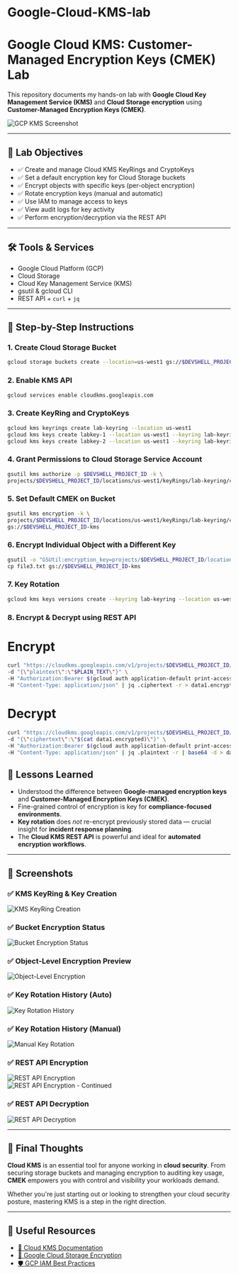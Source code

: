 # Google-Cloud-KMS-lab
# Google Cloud KMS: Customer-Managed Encryption Keys (CMEK) Lab

This repository documents my hands-on lab with **Google Cloud Key Management Service (KMS)** and **Cloud Storage encryption** using **Customer-Managed Encryption Keys (CMEK)**.

![GCP KMS Screenshot](screenshots/kms-overview.png) <!-- Replace with your actual image paths -->

---

## 🚀 Lab Objectives

- ✅ Create and manage Cloud KMS KeyRings and CryptoKeys
- ✅ Set a default encryption key for Cloud Storage buckets
- ✅ Encrypt objects with specific keys (per-object encryption)
- ✅ Rotate encryption keys (manual and automatic)
- ✅ Use IAM to manage access to keys
- ✅ View audit logs for key activity
- ✅ Perform encryption/decryption via the REST API

---

## 🛠️ Tools & Services

- Google Cloud Platform (GCP)
- Cloud Storage
- Cloud Key Management Service (KMS)
- gsutil & gcloud CLI
- REST API + `curl` + `jq`

---

## 📂 Step-by-Step Instructions

### 1. Create Cloud Storage Bucket
```bash
gcloud storage buckets create --location=us-west1 gs://$DEVSHELL_PROJECT_ID-kms
```

### 2. Enable KMS API
```bash
gcloud services enable cloudkms.googleapis.com
```

### 3. Create KeyRing and CryptoKeys
```bash
gcloud kms keyrings create lab-keyring --location us-west1
gcloud kms keys create labkey-1 --location us-west1 --keyring lab-keyring --purpose encryption
gcloud kms keys create labkey-2 --location us-west1 --keyring lab-keyring --purpose encryption
```

### 4. Grant Permissions to Cloud Storage Service Account
```bash
gsutil kms authorize -p $DEVSHELL_PROJECT_ID -k \
projects/$DEVSHELL_PROJECT_ID/locations/us-west1/keyRings/lab-keyring/cryptoKeys/labkey-1
```

### 5. Set Default CMEK on Bucket
```bash
gsutil kms encryption -k \
projects/$DEVSHELL_PROJECT_ID/locations/us-west1/keyRings/lab-keyring/cryptoKeys/labkey-1 \
gs://$DEVSHELL_PROJECT_ID-kms
```

### 6. Encrypt Individual Object with a Different Key
```bash
gsutil -o "GSUtil:encryption_key=projects/$DEVSHELL_PROJECT_ID/locations/us-west1/keyRings/lab-keyring/cryptoKeys/labkey-2" \
cp file3.txt gs://$DEVSHELL_PROJECT_ID-kms
```

### 7. Key Rotation
```bash
gcloud kms keys versions create --keyring lab-keyring --location us-west1 --key labkey-2
```

### 8. Encrypt & Decrypt using REST API
# Encrypt
```bash
curl "https://cloudkms.googleapis.com/v1/projects/$DEVSHELL_PROJECT_ID/locations/us-west1/keyRings/lab-keyring/cryptoKeys/labkey-1:encrypt" \
-d "{\"plaintext\":\"$PLAIN_TEXT\"}" \
-H "Authorization:Bearer $(gcloud auth application-default print-access-token)" \
-H "Content-Type: application/json" | jq .ciphertext -r > data1.encrypted
```
# Decrypt
```bash
curl "https://cloudkms.googleapis.com/v1/projects/$DEVSHELL_PROJECT_ID/locations/us-west1/keyRings/lab-keyring/cryptoKeys/labkey-1:decrypt" \
-d "{\"ciphertext\":\"$(cat data1.encrypted)\"}" \
-H "Authorization:Bearer $(gcloud auth application-default print-access-token)" \
-H "Content-Type: application/json" | jq .plaintext -r | base64 -d > data1.decrypted

```

## 🧠 Lessons Learned

- Understood the difference between **Google-managed encryption keys** and **Customer-Managed Encryption Keys (CMEK)**.
- Fine-grained control of encryption is key for **compliance-focused environments**.
- **Key rotation** does *not* re-encrypt previously stored data — crucial insight for **incident response planning**.
- The **Cloud KMS REST API** is powerful and ideal for **automated encryption workflows**.

---

## 📸 Screenshots

### ✅ KMS KeyRing & Key Creation  
![KMS KeyRing Creation](keyring_creation.png)

### ✅ Bucket Encryption Status  
![Bucket Encryption Status](bucket_encryption_status.png)

### ✅ Object-Level Encryption Preview  
![Object-Level Encryption](object_level_encryption.png)

### ✅ Key Rotation History (Auto)  
![Key Rotation History](key_rotation_history.png)

### ✅ Key Rotation History (Manual)  
![Manual Key Rotation](key_rotation_history_manual.png)

### ✅ REST API Encryption  
![REST API Encryption](REST_API_encryption.png)  
![REST API Encryption - Continued](REST_API_encryption2.png)

### ✅ REST API Decryption  
![REST API Decryption](REST_API_decryption.png)


---

## 🏁 Final Thoughts

**Cloud KMS** is an essential tool for anyone working in **cloud security**. From securing storage buckets and managing encryption to auditing key usage, **CMEK** empowers you with control and visibility your workloads demand.

Whether you're just starting out or looking to strengthen your cloud security posture, mastering KMS is a step in the right direction.

---

## 🔗 Useful Resources

- [📘 Cloud KMS Documentation](https://cloud.google.com/kms/docs)
- [🔐 Google Cloud Storage Encryption](https://cloud.google.com/storage/docs/encryption)
- [🛡️ GCP IAM Best Practices](https://cloud.google.com/iam/docs/best-practices)




